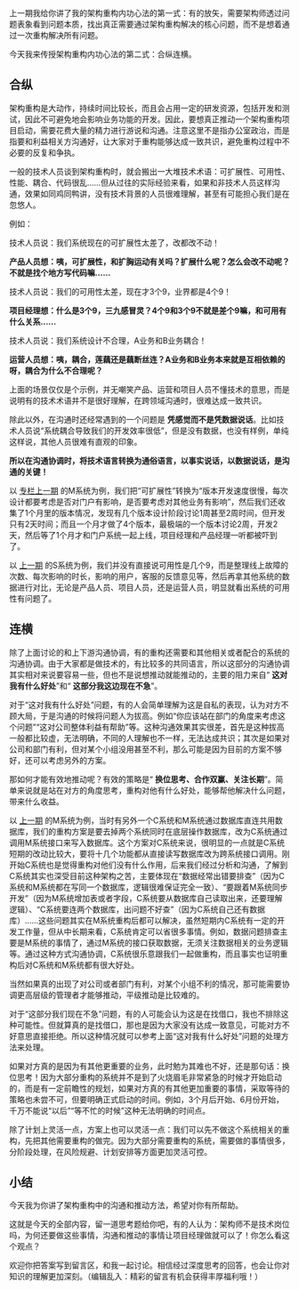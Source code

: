 上一期我给你讲了我的架构重构内功心法的第一式：有的放矢，需要架构师透过问题表象看到问题本质，找出真正需要通过架构重构解决的核心问题，而不是想着通过一次重构解决所有问题。

今天我来传授架构重构内功心法的第二式：合纵连横。

## 合纵

架构重构是大动作，持续时间比较长，而且会占用一定的研发资源，包括开发和测试，因此不可避免地会影响业务功能的开发。因此，要想真正推动一个架构重构项目启动，需要花费大量的精力进行游说和沟通。注意这里不是指办公室政治，而是指要和利益相关方沟通好，让大家对于重构能够达成一致共识，避免重构过程中不必要的反复和争执。

一般的技术人员谈到架构重构时，就会搬出一大堆技术术语：可扩展性、可用性、性能、耦合、代码很乱……但从过往的实际经验来看，如果和非技术人员这样沟通，效果如同鸡同鸭讲，没有技术背景的人员很难理解，甚至有可能担心我们是在忽悠人。

例如：

技术人员说：我们系统现在的可扩展性太差了，改都改不动！

**产品人员想：咦，可扩展性，和扩胸运动有关吗？扩展什么呢？怎么会改不动呢？不就是找个地方写代码嘛……**

技术人员说：我们的可用性太差，现在才3个9，业界都是4个9！

**项目经理想：什么是3个9，三九感冒灵？4个9和3个9不就是差个9嘛，和可用有什么关系……**

技术人员说：我们系统设计不合理，A业务和B业务耦合！

**运营人员想：咦，耦合，莲藕还是藕断丝连？A业务和B业务本来就是互相依赖的呀，耦合为什么不合理呢？**

上面的场景仅仅是个示例，并无嘲笑产品、运营和项目人员不懂技术的意思，而是说明有的技术术语并不是很好理解，在跨领域沟通时，很难达成一致共识。

除此以外，在沟通时还经常遇到的一个问题是 **凭感觉而不是凭数据说话**。比如技术人员说“系统耦合导致我们的开发效率很低”，但是没有数据，也没有样例，单纯这样说，其他人员很难有直观的印象。

**所以在沟通协调时，将技术语言转换为通俗语言，以事实说话，以数据说话，是沟通的关键！**

以 [专栏上一期](http://time.geekbang.org/column/article/12953) 的M系统为例，我们把“可扩展性”转换为“版本开发速度很慢，每次设计都要考虑是否对门户有影响，是否要考虑对其他业务有影响”，然后我们还收集了1个月里的版本情况，发现有几个版本设计阶段讨论1周甚至2周时间，但开发只有2天时间；而且一个月才做了4个版本，最极端的一个版本讨论2周，开发2天，然后等了1个月才和门户系统一起上线，项目经理和产品经理一听都被吓到了。

以 [上一期](http://time.geekbang.org/column/article/12953) 的S系统为例，我们并没有直接说可用性是几个9，而是整理线上故障的次数、每次影响的时长，影响的用户，客服的反馈意见等，然后再拿其他系统的数据进行对比，无论是产品人员、项目人员，还是运营人员，明显就看出系统的可用性有问题了。

## 连横

除了上面讨论的和上下游沟通协调，有的重构还需要和其他相关或者配合的系统的沟通协调。由于大家都是做技术的，有比较多的共同语言，所以这部分的沟通协调其实相对来说要容易一些，但也不是说想推动就能推动的，主要的阻力来自“ **这对我有什么好处**”和“ **这部分我这边现在不急**”。

对于“这对我有什么好处”问题，有的人会简单理解为这是自私的表现，认为对方不顾大局，于是沟通的时候将问题人为拔高。例如“你应该站在部门的角度来考虑这个问题”“这对公司整体利益有帮助”等。这种沟通效果其实很差，首先是这种拔高一般都比较虚，无法明确，不同的人理解也不一样，无法达成共识；其次是如果对公司和部门有利，但对某个小组没用甚至不利，那么可能是因为目前的方案不够好，还可以考虑另外的方案。

那如何才能有效地推动呢？有效的策略是“ **换位思考、合作双赢、关注长期**”。简单来说就是站在对方的角度思考，重构对他有什么好处，能够帮他解决什么问题，带来什么收益。

以 [上一期](http://time.geekbang.org/column/article/12953) 的M系统为例，当时有另外一个C系统和M系统通过数据库直连共用数据库，我们的重构方案是要去掉两个系统同时在底层操作数据库，改为C系统通过调用M系统接口来写入数据库。这个方案对C系统来说，很明显的一点就是C系统短期的改动比较大，要将十几个功能都从直接读写数据库改为跨系统接口调用。刚开始C系统也是觉得重构对他们没有什么作用，后来我们经过分析和沟通，了解到C系统其实也深受目前这种架构之苦，主要体现在“数据经常出错要排查”（因为C系统和M系统都在写同一个数据库，逻辑很难保证完全一致）、“要跟着M系统同步开发”（因为M系统增加表或者字段，C系统要从数据库自己读取出来，还要理解逻辑）、“C系统要连两个数据库，出问题不好查”（因为C系统自己还有数据库）……这些问题其实在M系统重构后都可以解决，虽然短期内C系统有一定的开发工作量，但从中长期来看，C系统肯定可以省很多事情。例如，数据问题排查主要是M系统的事情了，通过M系统的接口获取数据，无须关注数据相关的业务逻辑等。通过这种方式沟通协调，C系统很乐意跟我们一起做重构，而且事实也证明重构后对C系统和M系统都有很大好处。

当然如果真的出现了对公司或者部门有利，对某个小组不利的情况，那可能需要协调更高层级的管理者才能够推动，平级推动是比较难的。

对于“这部分我们现在不急”问题，有的人可能会认为这是在找借口，我也不排除这种可能性。但就算真的是找借口，那也是因为大家没有达成一致意见，可能对方不好意思直接拒绝。所以这种情况就可以参考上面“这对我有什么好处”问题的处理方法来处理。

如果对方真的是因为有其他更重要的业务，此时勉为其难也不好，还是那句话：换位思考！因为大部分重构的系统并不是到了火烧眉毛非常紧急的时候才开始启动的，而是有一定前瞻性的规划，如果对方真的有其他更加重要的事情，采取等待的策略也未尝不可，但要明确正式启动的时间。例如，3个月后开始、6月份开始，千万不能说“以后”“等不忙的时候”这种无法明确的时间点。

除了计划上灵活一点，方案上也可以灵活一点：我们可以先不做这个系统相关的重构，先把其他需要重构的做完。因为大部分需要重构的系统，需要做的事情很多，分阶段处理，在风险规避、计划安排等方面更加灵活可控。

## 小结

今天我为你讲了架构重构中的沟通和推动方法，希望对你有所帮助。

这就是今天的全部内容，留一道思考题给你吧，有的人认为：架构师不是技术岗位吗，为何还要做这些事情，沟通和推动的事情让项目经理做就可以了！你怎么看这个观点？

欢迎你把答案写到留言区，和我一起讨论。相信经过深度思考的回答，也会让你对知识的理解更加深刻。（编辑乱入：精彩的留言有机会获得丰厚福利哦！）